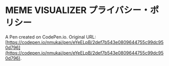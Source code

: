 # MEME VISUALIZER プライバシー・ポリシー

A Pen created on CodePen.io. Original URL: [https://codepen.io/nmukai/pen/eYeELpB/2def7b543e0809644755c99dc950d796](https://codepen.io/nmukai/pen/eYeELpB/2def7b543e0809644755c99dc950d796).


